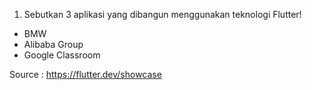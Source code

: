 1. Sebutkan 3 aplikasi yang dibangun menggunakan teknologi Flutter!
- BMW
- Alibaba Group
- Google Classroom

Source : https://flutter.dev/showcase